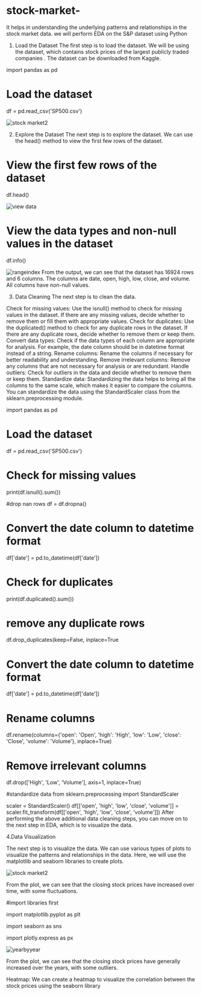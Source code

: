 # stock-market-
 It helps in understanding the underlying patterns and relationships in the stock market data. we will perform EDA on the S&amp;P dataset using Python
1. Load the Dataset
The first step is to load the dataset. We will be using the  dataset, which contains stock prices of the largest publicly traded companies . The dataset can be downloaded from Kaggle.

import pandas as pd

# Load the dataset
df = pd.read_csv('SP500.csv')


![stock market2](https://github.com/Rajendradegala/stock-market-/assets/140039152/f84b1878-1954-4c7a-8c6e-82ab178a0b23)


2. Explore the Dataset
The next step is to explore the dataset. We can use the head() method to view the first few rows of the dataset.

# View the first few rows of the dataset
df.head()


![view data](https://github.com/Rajendradegala/stock-market-/assets/140039152/61cf7f8d-1062-44c2-ae7f-77b33c16ebc8)



# View the data types and non-null values in the dataset
df.info()


![rangeindex](https://github.com/Rajendradegala/stock-market-/assets/140039152/6f603f91-90ef-4b10-87da-2ffee66714ee)
From the output, we can see that the dataset has 16924 rows and 6 columns. The columns are date, open, high, low, close, and volume. All columns have non-null values.


3. Data Cleaning
The next step is to clean the data.

Check for missing values: Use the isnull() method to check for missing values in the dataset. If there are any missing values, decide whether to remove them or fill them with appropriate values.
Check for duplicates: Use the duplicated() method to check for any duplicate rows in the dataset. If there are any duplicate rows, decide whether to remove them or keep them.
Convert data types: Check if the data types of each column are appropriate for analysis. For example, the date column should be in datetime format instead of a string.
Rename columns: Rename the columns if necessary for better readability and understanding.
Remove irrelevant columns: Remove any columns that are not necessary for analysis or are redundant.
Handle outliers: Check for outliers in the data and decide whether to remove them or keep them.
Standardize data: Standardizing the data helps to bring all the columns to the same scale, which makes it easier to compare the columns. You can standardize the data using the StandardScaler class from the sklearn.preprocessing module.

import pandas as pd

# Load the dataset
df = pd.read_csv('SP500.csv')

# Check for missing values
print(df.isnull().sum())

#drop nan rows
df = df.dropna()

# Convert the date column to datetime format
df['date'] = pd.to_datetime(df['date'])

# Check for duplicates
print(df.duplicated().sum())

# remove any duplicate rows
df.drop_duplicates(keep=False, inplace=True

# Convert the date column to datetime format
df['date'] = pd.to_datetime(df['date'])

# Rename columns
df.rename(columns={'open': 'Open', 'high': 'High', 'low': 'Low', 'close': 'Close', 'volume': 'Volume'}, inplace=True)

# Remove irrelevant columns
df.drop(['High', 'Low', 'Volume'], axis=1, inplace=True)

#standardize data
from sklearn.preprocessing import StandardScaler

scaler = StandardScaler()
df[['open', 'high', 'low', 'close', 'volume']] = scaler.fit_transform(df[['open', 'high', 'low', 'close', 'volume']])
After performing the above additional data cleaning steps, you can move on to the next step in EDA, which is to visualize the data.


4.Data Visualization



The next step is to visualize the data. We can use various types of plots to visualize the patterns and relationships in the data. Here, we will use the matplotlib and seaborn libraries to create plots.



![stock market2](https://github.com/Rajendradegala/stock-market-/assets/140039152/c8a3ddab-971b-4aaf-b659-d22563fd571c)



From the plot, we can see that the closing stock prices have increased over time, with some fluctuations.



#import libraries first

import matplotlib.pyplot as plt

import seaborn as sns

import plotly.express as px


![yearbyyear](https://github.com/Rajendradegala/stock-market-/assets/140039152/4cebe682-f912-4287-9bdf-551033616111)



From the plot, we can see that the closing stock prices have generally increased over the years, with some outliers.

Heatmap: We can create a heatmap to visualize the correlation between the stock prices using the seaborn library




